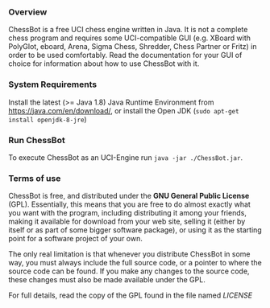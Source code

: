 ### Overview

ChessBot is a free UCI chess engine written in Java. It is
not a complete chess program and requires some UCI-compatible GUI
(e.g. XBoard with PolyGlot, eboard, Arena, Sigma Chess, Shredder, Chess
Partner or Fritz) in order to be used comfortably. Read the
documentation for your GUI of choice for information about how to use
ChessBot with it.

### System Requirements
Install the latest (>= Java 1.8) Java Runtime Environment from https://java.com/en/download/, or install the Open JDK (`sudo apt-get install openjdk-8-jre`)

### Run ChessBot

To execute ChessBot as an UCI-Engine run `java -jar ./ChessBot.jar`.

### Terms of use

ChessBot is free, and distributed under the **GNU General Public License**
(GPL). Essentially, this means that you are free to do almost exactly
what you want with the program, including distributing it among your
friends, making it available for download from your web site, selling
it (either by itself or as part of some bigger software package), or
using it as the starting point for a software project of your own.

The only real limitation is that whenever you distribute ChessBot in
some way, you must always include the full source code, or a pointer
to where the source code can be found. If you make any changes to the
source code, these changes must also be made available under the GPL.

For full details, read the copy of the GPL found in the file named
*LICENSE*
